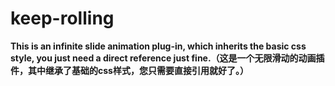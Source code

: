 # keep-rolling
 **This is an infinite slide animation plug-in, which inherits the basic css style, you just need a direct reference just fine.（这是一个无限滑动的动画插件，其中继承了基础的css样式，您只需要直接引用就好了。）**
